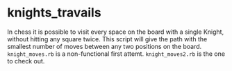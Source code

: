 # knights_travails

In chess it is possible to visit every space on the board with a single Knight, without hitting any square twice.  This script will give the path with the smallest number of moves between any two positions on the board.  `knight_moves.rb` is a non-functional first attemt.  `knight_moves2.rb` is the one to check out.
